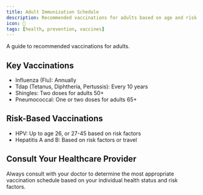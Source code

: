 ```yaml
---
title: Adult Immunization Schedule
description: Recommended vaccinations for adults based on age and risk factors
icon: 💉
tags: [health, prevention, vaccines]
---
```


A guide to recommended vaccinations for adults.

## Key Vaccinations
- Influenza (Flu): Annually
- Tdap (Tetanus, Diphtheria, Pertussis): Every 10 years
- Shingles: Two doses for adults 50+
- Pneumococcal: One or two doses for adults 65+

## Risk-Based Vaccinations
- HPV: Up to age 26, or 27-45 based on risk factors
- Hepatitis A and B: Based on risk factors or travel

## Consult Your Healthcare Provider
Always consult with your doctor to determine the most appropriate vaccination schedule based on your individual health status and risk factors.
